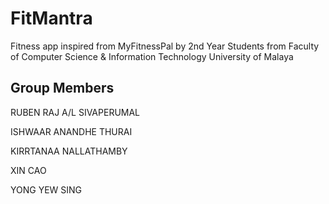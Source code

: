 # FitMantra

Fitness app inspired from MyFitnessPal by 2nd Year Students from Faculty of Computer Science & Information Technology University of Malaya

## Group Members

RUBEN RAJ A/L SIVAPERUMAL

ISHWAAR ANANDHE THURAI

KIRRTANAA NALLATHAMBY

XIN CAO

YONG YEW SING

